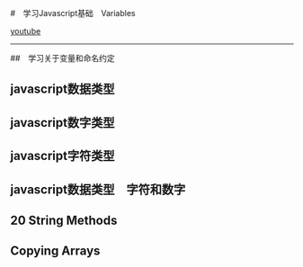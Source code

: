 #　学习Javascript基础　Variables

[youtube](https://www.youtube.com/channel/UC8butISFwT-Wl7EV0hUK0BQ/playlists)

---

##　学习关于变量和命名约定

## javascript数据类型

## javascript数字类型

## javascript字符类型

## javascript数据类型　字符和数字

## 20 String Methods 

## Copying Arrays
